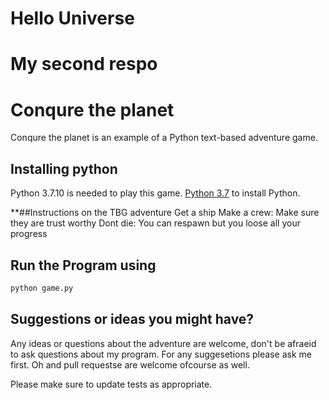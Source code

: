 # Hello Universe 
# My second respo
# Conqure the planet
 Conqure the planet is an example of a Python text-based adventure game.

## Installing python
Python 3.7.10 is needed to play this game. [Python 3.7](https://www.python.org/downloads/) to install Python.

**##Instructions on the TBG adventure
   Get a ship
   Make a crew: Make sure they are trust worthy
   Dont die: You can respawn but you loose all your progress

## Run the Program using
```python
python game.py
```

## Suggestions or ideas you might have? 
 Any ideas or questions about the adventure are welcome, don't be afraeid to ask questions about my program. For any suggesetions please ask me first.
 Oh and pull requestse are welcome ofcourse as well.

Please make sure to update tests as appropriate.

